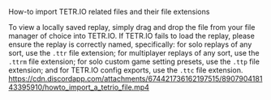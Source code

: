 How-to import TETR.IO related files and their file extensions

To view a locally saved replay, simply drag and drop the file from your file manager of choice into TETR.IO. If TETR.IO fails to load the replay, please ensure the replay is correctly named, specifically: for solo replays of any sort, use the `.ttr` file extension; for multiplayer replays of any sort, use the `.ttrm` file extension; for solo custom game setting presets, use the `.ttp` file extension; and for TETR.IO config exports, use the `.ttc` file extension. https://cdn.discordapp.com/attachments/674421736162197515/890790418143395910/howto_import_a_tetrio_file.mp4
